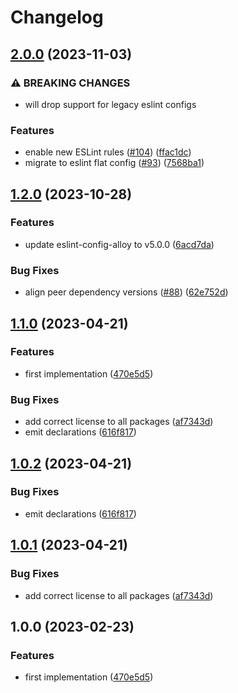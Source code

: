 # Changelog

## [2.0.0](https://github.com/abinnovision/js-commons/compare/eslint-config-typescript-v1.2.0...eslint-config-typescript-v2.0.0) (2023-11-03)


### ⚠ BREAKING CHANGES

* will drop support for legacy eslint configs

### Features

* enable new ESLint rules ([#104](https://github.com/abinnovision/js-commons/issues/104)) ([ffac1dc](https://github.com/abinnovision/js-commons/commit/ffac1dc4bc2c6794c2f7d1bd1ec72542e20cd06d))
* migrate to eslint flat config ([#93](https://github.com/abinnovision/js-commons/issues/93)) ([7568ba1](https://github.com/abinnovision/js-commons/commit/7568ba1782f912357e18619ab3e4e56a0c738a1c))

## [1.2.0](https://github.com/abinnovision/js-commons/compare/eslint-config-typescript-v1.1.0...eslint-config-typescript-v1.2.0) (2023-10-28)


### Features

* update eslint-config-alloy to v5.0.0 ([6acd7da](https://github.com/abinnovision/js-commons/commit/6acd7dacca62218dc3b72611dae6b0154ba16388))


### Bug Fixes

* align peer dependency versions ([#88](https://github.com/abinnovision/js-commons/issues/88)) ([62e752d](https://github.com/abinnovision/js-commons/commit/62e752d625fd3f454a50c58119f52fa4bbba297d))

## [1.1.0](https://github.com/abinnovision/js-commons/compare/eslint-config-typescript-v1.0.2...eslint-config-typescript-v1.1.0) (2023-04-21)

### Features

- first implementation ([470e5d5](https://github.com/abinnovision/js-commons/commit/470e5d591bd711b5d793037c946bf56883d5acf3))

### Bug Fixes

- add correct license to all packages ([af7343d](https://github.com/abinnovision/js-commons/commit/af7343dbdb93329a0321a369f81e9b37da9068fa))
- emit declarations ([616f817](https://github.com/abinnovision/js-commons/commit/616f817ca7701e160325e1e81d633df345244cc3))

## [1.0.2](https://github.com/abinnovision/js-commons/compare/eslint-config-typescript-v1.0.1...eslint-config-typescript-v1.0.2) (2023-04-21)

### Bug Fixes

- emit declarations ([616f817](https://github.com/abinnovision/js-commons/commit/616f817ca7701e160325e1e81d633df345244cc3))

## [1.0.1](https://github.com/abinnovision/js-commons/compare/eslint-config-typescript-v1.0.0...eslint-config-typescript-v1.0.1) (2023-04-21)

### Bug Fixes

- add correct license to all packages ([af7343d](https://github.com/abinnovision/js-commons/commit/af7343dbdb93329a0321a369f81e9b37da9068fa))

## 1.0.0 (2023-02-23)

### Features

- first implementation ([470e5d5](https://github.com/abinnovision/eslint-config/commit/470e5d591bd711b5d793037c946bf56883d5acf3))

